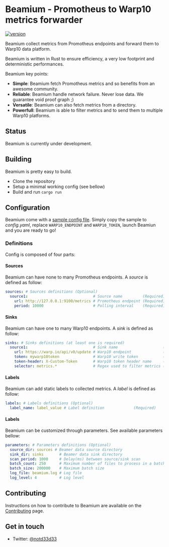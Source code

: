 # Beamium - Promotheus to Warp10 metrics forwarder
[![version](https://img.shields.io/badge/status-alpha-orange.svg)](https://github.com/runabove/beamium)

Beamium collect metrics from Promotheus endpoints and forward them to Warp10 data platform.

Beamium is written in Rust to ensure efficiency, a very low footprint and deterministic performances.

Beamium key points:
 - **Simple**: Beamium fetch Promotheus metrics and so benefits from an awesome community.
 - **Reliable**: Beamium handle network failure. Never lose data. We guarantee void proof graph ;)
 - **Versatile**: Beamium can also fetch metrics from a directory.
 - **Powerfull**: Beamium is able to filter metrics and to send them to multiple Warp10 platforms.

## Status
Beamium is currently under development.

## Building
Beamium is pretty easy to build.
 - Clone the repository
 - Setup a minimal working config (see bellow)
 - Build and run `cargo run`

## Configuration
Beamium come with a [sample config file](config.sample.yaml). Simply copy the sample to *config.yaml*, replace `WARP10_ENDPOINT` and `WARP10_TOKEN`, launch Beamiun and you are ready to go!

### Definitions
Config is composed of four parts:

#### Sources
Beamium can have none to many Promotheus endpoints. A *source* is defined as follow:
``` yaml
sources: # Sources definitions (Optional)
  source1:                             # Source name         (Required)
    url: http://127.0.0.1:9100/metrics # Promotheus endpoint (Required)
    period: 10000                      # Polling interval    (Required)
```

#### Sinks
Beamium can have one to many Warp10 endpoints. A *sink* is defined as follow:
``` yaml
sinks: # Sinks definitions (at least one is required)
  source1:                             # Sink name                    (Required)
    url: https://warp.io/api/v0/update # Warp10 endpoint              (Required)
    token: mywarp10token               # Warp10 write token           (Required)
    token-header: X-Custom-Token       # Warp10 token header name     (Optional, default: X-Warp10-Token)
    selector: metrics.*                # Regex used to filter metrics (Optional, default: None)
```

#### Labels
Beamium can add static labels to collected metrics. A *label* is defined as follow:
``` yaml
labels: # Labels definitions (Optional)
  label_name: label_value # Label definition             (Required)
```

#### Labels
Beamium can be customized through parameters. See available parameters bellow:
``` yaml
parameters: # Parameters definitions (Optional)
  source_dir: sources # Beamer data source directory                    (Optional, default: sources)
  sink_dir: sinks       # Beamer data sink directory                    (Optional, default: sinks)
  scan_period: 1000     # Delay(ms) between source/sink scan            (Optional, default: 1000)
  batch_count: 250      # Maximum number of files to process in a batch (Optional, default: 250)
  batch_size: 200000    # Maximum batch size                            (Optional, default: 250)
  log_file: beamium.log # Log file                                      (Optional, default: beamium.log)
  log_level: 4          # Log level                                     (Optional, default: info)
```

## Contributing
Instructions on how to contribute to Beamium are available on the [Contributing][Contributing] page.

## Get in touch

- Twitter: [@notd33d33](https://twitter.com/notd33d33)

[Contributing]: CONTRIBUTING.md
